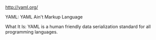 http://yaml.org/

YAML: YAML Ain't Markup Language

What It Is: YAML is a human friendly data serialization
  standard for all programming languages.
